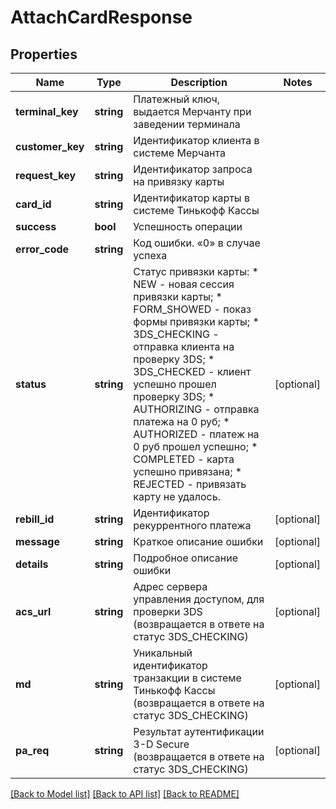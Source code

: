 # AttachCardResponse

## Properties
Name | Type | Description | Notes
------------ | ------------- | ------------- | -------------
**terminal_key** | **string** | Платежный ключ, выдается Мерчанту при заведении терминала | 
**customer_key** | **string** | Идентификатор клиента в системе Мерчанта | 
**request_key** | **string** | Идентификатор запроса на привязку карты | 
**card_id** | **string** | Идентификатор карты в системе Тинькофф Кассы | 
**success** | **bool** | Успешность операции | 
**error_code** | **string** | Код ошибки. «0» в случае успеха | 
**status** | **string** | Статус привязки карты: * NEW - новая сессия привязки карты; * FORM_SHOWED - показ формы привязки карты; * 3DS_CHECKING - отправка клиента на проверку 3DS; * 3DS_CHECKED - клиент успешно прошел проверку 3DS; * AUTHORIZING - отправка платежа на 0 руб; * AUTHORIZED - платеж на 0 руб прошел успешно; * COMPLETED - карта успешно привязана; * REJECTED - привязать карту не удалось. | [optional] 
**rebill_id** | **string** | Идентификатор рекуррентного платежа | [optional] 
**message** | **string** | Краткое описание ошибки | [optional] 
**details** | **string** | Подробное описание ошибки | [optional] 
**acs_url** | **string** | Адрес сервера управления доступом, для проверки 3DS (возвращается в ответе на статус 3DS_CHECKING) | [optional] 
**md** | **string** | Уникальный идентификатор транзакции в системе Тинькофф Кассы (возвращается в ответе на статус 3DS_CHECKING) | [optional] 
**pa_req** | **string** | Результат аутентификации 3-D Secure (возвращается в ответе на статус 3DS_CHECKING) | [optional] 

[[Back to Model list]](../README.md#documentation-for-models) [[Back to API list]](../README.md#documentation-for-api-endpoints) [[Back to README]](../README.md)


